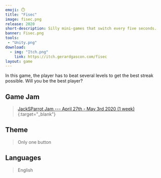 ```yaml
---
emoji: ⏱️
title: "Fisec"
image: fisec.png
release: 2020
short-description: Silly mini-games that switch every five seconds.
banner: Fisec.png
tools:
 - "Unity.png"
download:
  - img: "Itch.png"
    link: https://itch.gerardgascon.com/fisec
layout: game
---
```


In this game, the player has to beat several levels to get the best streak possible. Will you be the best player?

## Game Jam

> [JackSParrot Jam --- April 27th - May 3rd 2020 (1 week)](https://itch.io/jam/jacksparrotjam/){:target="_blank"}

## Theme

> Only one button

## Languages

> English
